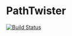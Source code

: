 # PathTwister

[![Build Status](https://github.com/bonStats/PathTwister.jl/actions/workflows/CI.yml/badge.svg?branch=main)](https://github.com/bonStats/PathTwister.jl/actions/workflows/CI.yml?query=branch%3Amain)
